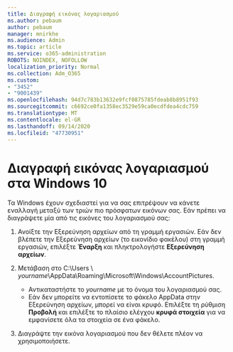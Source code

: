 ```yaml
---
title: Διαγραφή εικόνας λογαριασμού
ms.author: pebaum
author: pebaum
manager: mnirkhe
ms.audience: Admin
ms.topic: article
ms.service: o365-administration
ROBOTS: NOINDEX, NOFOLLOW
localization_priority: Normal
ms.collection: Adm_O365
ms.custom:
- "3452"
- "9001439"
ms.openlocfilehash: 94d7c783b13632e9fcf0875785fdeab8b8951f93
ms.sourcegitcommit: c6692ce0fa1358ec3529e59ca0ecdfdea4cdc759
ms.translationtype: MT
ms.contentlocale: el-GR
ms.lasthandoff: 09/14/2020
ms.locfileid: "47730951"
---
```

# <a name="delete-an-account-picture-in-windows-10"></a>Διαγραφή εικόνας λογαριασμού στα Windows 10

Τα Windows έχουν σχεδιαστεί για να σας επιτρέψουν να κάνετε εναλλαγή μεταξύ των τριών πιο πρόσφατων εικόνων σας. Εάν πρέπει να διαγράψετε μία από τις εικόνες του λογαριασμού σας:

1. Ανοίξτε την Εξερεύνηση αρχείων από τη γραμμή εργασιών. Εάν δεν βλέπετε την Εξερεύνηση αρχείων (το εικονίδιο φακέλου) στη γραμμή εργασιών, επιλέξτε **Έναρξη** και πληκτρολογήστε **Εξερεύνηση αρχείων**.

2. Μετάβαση στο C:\Users \\ *yourname*\AppData\Roaming\Microsoft\Windows\AccountPictures. 
    - Αντικαταστήστε το *yourname* με το όνομα του λογαριασμού σας.
    - Εάν δεν μπορείτε να εντοπίσετε το φάκελο AppData στην Εξερεύνηση αρχείων, μπορεί να είναι κρυφό. Επιλέξτε τη ρύθμιση **Προβολή** και επιλέξτε το πλαίσιο ελέγχου **κρυφά στοιχεία** για να εμφανίσετε όλα τα στοιχεία σε ένα φάκελο.

3. Διαγράψτε την εικόνα λογαριασμού που δεν θέλετε πλέον να χρησιμοποιήσετε.
 
 
